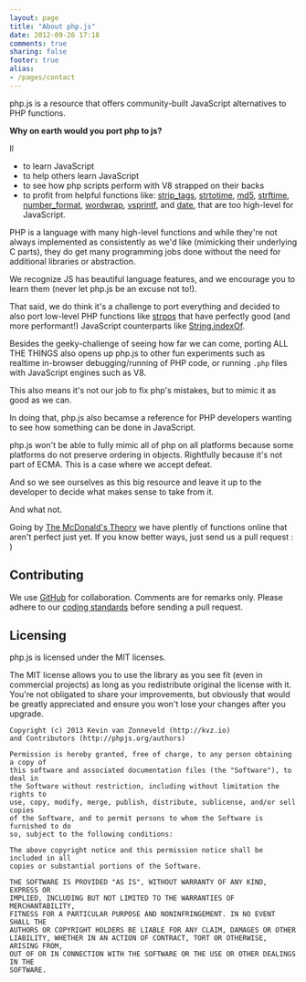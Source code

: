 ```yaml
---
layout: page
title: "About php.js"
date: 2012-09-26 17:18
comments: true
sharing: false
footer: true
alias:
- /pages/contact
---
```


php.js is a resource that offers community-built JavaScript alternatives to PHP functions.

**Why on earth would you port php to js?**

ll
 - to learn JavaScript
 - to help others learn JavaScript
 - to see how php scripts perform with V8 strapped on their backs
 - to profit from helpful functions like:
[strip_tags](http://phpjs.org/functions/strip_tags/),
[strtotime](http://phpjs.org/functions/strtotime/),
[md5](http://phpjs.org/functions/md5/),
[strftime](http://phpjs.org/functions/strftime/),
[number_format](http://phpjs.org/functions/number_format/),
[wordwrap](http://phpjs.org/functions/wordwrap/), 
[vsprintf](http://phpjs.org/functions/vsprintf/), and
[date](http://phpjs.org/functions/date/), that are too high-level for JavaScript.

PHP is a language with many high-level functions and while they're not always 
implemented as consistently as we'd like (mimicking their underlying C parts), 
they do get many programming jobs done without the need for additional libraries
or abstraction. 

We recognize JS has beautiful language features, and we encourage you to learn them
(never let php.js be an excuse not to!).

That said, we do think it's a challenge to port everything and decided to also port 
low-level PHP functions like
[strpos](http://phpjs.org/functions/strpos/)
that have perfectly good (and more performant!) JavaScript 
counterparts like [String.indexOf](https://developer.mozilla.org/en-US/docs/JavaScript/Reference/Global_Objects/String/indexOf).

Besides the geeky-challenge of seeing how far we can come, porting ALL THE THINGS also 
opens up php.js to other fun experiments such as realtime in-browser debugging/running of
PHP code, or running `.php` files with JavaScript engines such as V8.

This also means it's not our job to fix php's mistakes, but to mimic it as good as we can.

In doing that, php.js also becamse a reference for PHP developers wanting to see how 
something can be done in JavaScript.

php.js won't be able to fully mimic all of php on all platforms because some platforms do not preserve ordering in objects. Rightfully because it's not part of ECMA. This is a case where we accept defeat.

And so we see ourselves as this big resource and leave it up to the developer 
to decide what makes sense to take from it.

And what not.

Going by [The McDonald's Theory](https://medium.com/what-i-learned-building/9216e1c9da7d) 
we have plently of functions online that aren't perfect just yet.
If you know better ways, just send us a pull request : )

## Contributing

We use [GitHub](http://github.com/kvz/phpjs) for collaboration. Comments are for remarks only.
Please adhere to our [coding standards](http://nodeguide.com/style.html) before
sending a pull request.

## Licensing

php.js is licensed under the MIT licenses.

The MIT license allows you to use the library as you see fit (even in commercial projects) as long as you redistribute original the license with it. You're not obligated to share your improvements, but obviously that would be greatly appreciated and ensure you won't lose your changes after you upgrade.

	Copyright (c) 2013 Kevin van Zonneveld (http://kvz.io) 
	and Contributors (http://phpjs.org/authors)

	Permission is hereby granted, free of charge, to any person obtaining a copy of
	this software and associated documentation files (the "Software"), to deal in
	the Software without restriction, including without limitation the rights to
	use, copy, modify, merge, publish, distribute, sublicense, and/or sell copies
	of the Software, and to permit persons to whom the Software is furnished to do
	so, subject to the following conditions:

	The above copyright notice and this permission notice shall be included in all
	copies or substantial portions of the Software.

	THE SOFTWARE IS PROVIDED "AS IS", WITHOUT WARRANTY OF ANY KIND, EXPRESS OR
	IMPLIED, INCLUDING BUT NOT LIMITED TO THE WARRANTIES OF MERCHANTABILITY,
	FITNESS FOR A PARTICULAR PURPOSE AND NONINFRINGEMENT. IN NO EVENT SHALL THE
	AUTHORS OR COPYRIGHT HOLDERS BE LIABLE FOR ANY CLAIM, DAMAGES OR OTHER
	LIABILITY, WHETHER IN AN ACTION OF CONTRACT, TORT OR OTHERWISE, ARISING FROM,
	OUT OF OR IN CONNECTION WITH THE SOFTWARE OR THE USE OR OTHER DEALINGS IN THE
	SOFTWARE.

